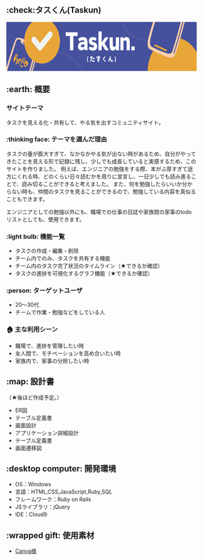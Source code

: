 ## :check:タスくん(Taskun)
<img width="640" height="130" src="app\assets\images\Taskun.png">


## :earth: 概要
### サイトテーマ
タスクを見える化・共有して、やる気を出すコミュニティサイト。

### :thinking face: テーマを選んだ理由
タスクの量が膨大すぎて、なかなかやる気が出ない時があるため、自分がやってきたことを見える形で記録に残し、少しでも成長していると実感するため、このサイトを作りました。
例えば、エンジニアの勉強をする際、本がぶ厚すぎて途方にくれる時、どのくらい日々読むかを周りに宣言し、一日少しでも読み進ることで、読み切ることができると考えました。
また、何を勉強したらいいか分からない時も、仲間のタスクを見ることができるので、勉強している内容を真似ることもできます。

エンジニアとしての勉強以外にも、職場での仕事の日誌や家族間の家事のtodoリストとしても、使用できます。

### :light bulb: 機能一覧
- タスクの作成・編集・削除
- チーム内でのみ、タスクを共有する機能
- チーム内のタスク完了状況のタイムライン（★できるか確認）
- タスクの進捗を可視化するグラフ機能（★できるか確認）

### :person: ターゲットユーザ
- 20～30代
- チームで作業・勉強などをしている人

### :house: 主な利用シーン
- 職場で、進捗を管理したい時
- 友人間で、モチベーションを高め合いたい時
- 家族内で、家事の分担したい時

## :map: 設計書
（★後ほど作成予定。）

- ER図
- テーブル定義書
- 画面設計
- アプリケーション詳細設計
- テーブル定義書
- 画面遷移図

## :desktop computer: 開発環境
- OS：Windows
- 言語：HTML,CSS,JavaScript,Ruby,SQL
- フレームワーク：Ruby on Rails
- JSライブラリ：jQuery
- IDE：Cloud9

## :wrapped gift: 使用素材
- [Canva様](https://www.canva.com/ja_jp/help/using-canva-to-create-products-for-sale/#commercial-use)
<!-- - 外部サービスの画像素材・音声素材を使用した場合は、必ずサービス名とURLを明記してください。 -->
<!-- - アプリケーションの実装に使用したgem/bootstrapのリファレンスなどの記載は不要です。 -->
<!-- - 使用しない場合は、使用素材の項目をREADMEから削除してください。 -->
<!-- - 架空の団体・題材を前提にポートフォリオを制作する場合、下記のテンプレートを当項目内に記載しましょう。 -->
<!-- 【テンプレート】 -->
<!-- 著作権を考慮し、架空のデータを扱う予定です。 -->
<!-- なお今後、実在するデータを利用する際には、事前に著作権保持者と契約を結んだ上で利用します。 -->
